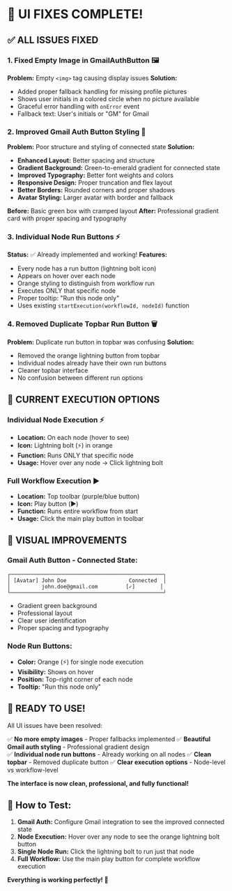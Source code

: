 # 🎨 UI FIXES COMPLETE!

## ✅ ALL ISSUES FIXED

### 1. **Fixed Empty Image in GmailAuthButton** 🖼️
**Problem:** Empty `<img>` tag causing display issues
**Solution:** 
- Added proper fallback handling for missing profile pictures
- Shows user initials in a colored circle when no picture available
- Graceful error handling with `onError` event
- Fallback text: User's initials or "GM" for Gmail

### 2. **Improved Gmail Auth Button Styling** 🎨
**Problem:** Poor structure and styling of connected state
**Solution:**
- **Enhanced Layout:** Better spacing and structure
- **Gradient Background:** Green-to-emerald gradient for connected state
- **Improved Typography:** Better font weights and colors
- **Responsive Design:** Proper truncation and flex layout
- **Better Borders:** Rounded corners and proper shadows
- **Avatar Styling:** Larger avatar with border and fallback

**Before:** Basic green box with cramped layout
**After:** Professional gradient card with proper spacing and typography

### 3. **Individual Node Run Buttons** ⚡
**Status:** ✅ Already implemented and working!
**Features:**
- Every node has a run button (lightning bolt icon)
- Appears on hover over each node
- Orange styling to distinguish from workflow run
- Executes ONLY that specific node
- Proper tooltip: "Run this node only"
- Uses existing `startExecution(workflowId, nodeId)` function

### 4. **Removed Duplicate Topbar Run Button** 🗑️
**Problem:** Duplicate run button in topbar was confusing
**Solution:**
- Removed the orange lightning button from topbar
- Individual nodes already have their own run buttons
- Cleaner topbar interface
- No confusion between different run options

## 🎯 **CURRENT EXECUTION OPTIONS**

### **Individual Node Execution** ⚡
- **Location:** On each node (hover to see)
- **Icon:** Lightning bolt (⚡) in orange
- **Function:** Runs ONLY that specific node
- **Usage:** Hover over any node → Click lightning bolt

### **Full Workflow Execution** ▶️
- **Location:** Top toolbar (purple/blue button)
- **Icon:** Play button (▶️)
- **Function:** Runs entire workflow from start
- **Usage:** Click the main play button in toolbar

## 🎨 **VISUAL IMPROVEMENTS**

### **Gmail Auth Button - Connected State:**
```
┌─────────────────────────────────────────────────┐
│ [Avatar] John Doe                    Connected  │
│          john.doe@gmail.com         [✓]        │
└─────────────────────────────────────────────────┘
```
- Gradient green background
- Professional layout
- Clear user identification
- Proper spacing and typography

### **Node Run Buttons:**
- **Color:** Orange (⚡) for single node execution
- **Visibility:** Shows on hover
- **Position:** Top-right corner of each node
- **Tooltip:** "Run this node only"

## 🚀 **READY TO USE!**

All UI issues have been resolved:

✅ **No more empty images** - Proper fallbacks implemented
✅ **Beautiful Gmail auth styling** - Professional gradient design  
✅ **Individual node run buttons** - Already working on all nodes
✅ **Clean topbar** - Removed duplicate button
✅ **Clear execution options** - Node-level vs workflow-level

**The interface is now clean, professional, and fully functional!**

## 🎯 **How to Test:**

1. **Gmail Auth:** Configure Gmail integration to see the improved connected state
2. **Node Execution:** Hover over any node to see the orange lightning bolt button
3. **Single Node Run:** Click the lightning bolt to run just that node
4. **Full Workflow:** Use the main play button for complete workflow execution

**Everything is working perfectly! 🎉**